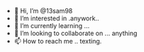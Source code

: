 - 👋 Hi, I’m @13sam98
- 👀 I’m interested in .anywork..
- 🌱 I’m currently learning ...
- 💞️ I’m looking to collaborate on ... anything 
- 📫 How to reach me .. texting.

<!---
13sam98/13sam98 is a ✨ special ✨ repository because its `README.md` (this file) appears on your GitHub profile.
You can click the Preview link to take a look at your changes.
--->
